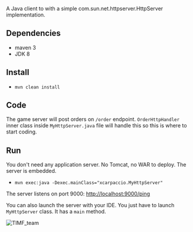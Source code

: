 A Java client to with a simple com.sun.net.httpserver.HttpServer implementation.

## Dependencies
- maven 3
- JDK 8

## Install
- `mvn clean install`

## Code
The game server will post orders on `/order` endpoint.
`OrderHttpHandler` inner class inside `MyHttpServer.java` file will handle this so this is where to start coding.

## Run
You don't need any application server. No Tomcat, no WAR to deploy. The server is embedded.

- `mvn exec:java -Dexec.mainClass="xcarpaccio.MyHttpServer"`

The server listens on port 9000: [http://localhost:9000/ping](http://localhost:9000/ping)

You can also launch the server with your IDE. You just have to launch `MyHttpServer` class. It has a `main` method.

![TIMF_team](https://raw.githubusercontent.com/fpopic/PalantirExtremeStartupChallenge2017/master/TIMF_team.png)